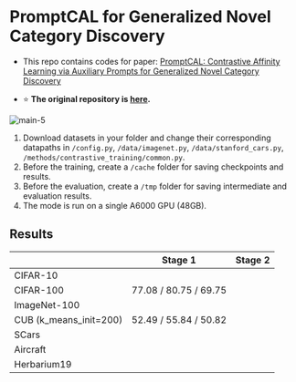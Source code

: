 # PromptCAL for Generalized Novel Category Discovery

- This repo contains codes for paper: [PromptCAL: Contrastive Affinity Learning via Auxiliary Prompts for Generalized Novel Category Discovery](https://arxiv.org/abs/2212.05590)

- ⭐️ **The original repository is [here](https://github.com/sheng-eatamath/PromptCAL).**


![main-5](./assets/main.png)

1. Download datasets in your folder and change their corresponding datapaths in `/config.py`, `/data/imagenet.py`, `/data/stanford_cars.py`, `/methods/contrastive_training/common.py`.
2. Before the training, create a `/cache` folder for saving checkpoints and results.
3. Before the evaluation, create a `/tmp` folder for saving intermediate and evaluation results.
4. The mode is run on a single A6000 GPU (48GB).

## Results

|                        | Stage 1               | Stage 2 |
| ---------------------- | --------------------- | ------- |
| CIFAR-10               |                       |         |
| CIFAR-100              | 77.08 / 80.75 / 69.75 |         |
| ImageNet-100           |                       |         |
| CUB (k_means_init=200) | 52.49 / 55.84 / 50.82 |         |
| SCars                  |                       |         |
| Aircraft               |                       |         |
| Herbarium19            |                       |         |

